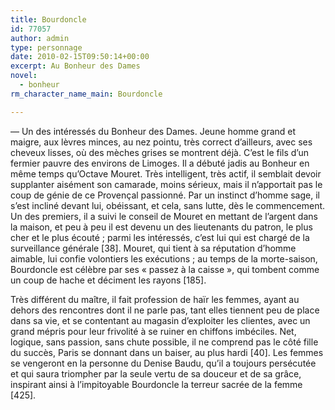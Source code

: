 ```yaml
---
title: Bourdoncle
id: 77057
author: admin
type: personnage
date: 2010-02-15T09:50:14+00:00
excerpt: Au Bonheur des Dames
novel:
  - bonheur
rm_character_name_main: Bourdoncle

---
```

— Un des intéressés du Bonheur des Dames. Jeune homme grand et maigre, aux lèvres minces, au nez pointu, très correct d&rsquo;ailleurs, avec ses cheveux lisses, où des mèches grises se montrent déjà. C&rsquo;est le fils d&rsquo;un fermier pauvre des environs de Limoges. Il a débuté jadis au Bonheur en même temps qu&rsquo;Octave Mouret. Très intelligent, très actif, il semblait devoir supplanter aisément son camarade, moins sérieux, mais il n&rsquo;apportait pas le coup de génie de ce Provençal passionné. Par un instinct d&rsquo;homme sage, il s&rsquo;est incliné devant lui, obéissant, et cela, sans lutte, dès le commencement. Un des premiers, il a suivi le conseil de Mouret en mettant de l&rsquo;argent dans la maison, et peu à peu il est devenu un des lieutenants du patron, le plus cher et le plus écouté ; parmi les intéressés, c&rsquo;est lui qui est chargé de la surveillance générale [38]. Mouret, qui tient à sa réputation d&rsquo;homme aimable, lui confie volontiers les exécutions ; au temps de la morte-saison, Bourdoncle est célèbre par ses « passez à la caisse », qui tombent comme un coup de hache et déciment les rayons [185].

Très différent du maître, il fait profession de haïr les femmes, ayant au dehors des rencontres dont il ne parle pas, tant elles tiennent peu de place dans sa vie, et se contentant au magasin d&rsquo;exploiter les clientes, avec un grand mépris pour leur frivolité à se ruiner en chiffons imbéciles. Net, logique, sans passion, sans chute possible, il ne comprend pas le côté fille du succès, Paris se donnant dans un baiser, au plus hardi [40]. Les femmes se vengeront en la personne du Denise Baudu, qu&rsquo;il a toujours persécutée et qui saura triompher par la seule vertu de sa douceur et de sa grâce, inspirant ainsi à l&rsquo;impitoyable Bourdoncle la terreur sacrée de la femme [425]. 